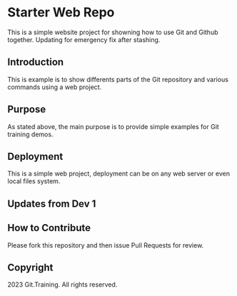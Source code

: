# Starter Web Repo

This is a simple website project for showning how to use Git and Github together. Updating for emergency fix after stashing.

## Introduction

This is example is to show differents parts of the Git repository and various commands using a web project.

## Purpose

As stated above, the main purpose is to provide simple examples for Git training demos.

## Deployment

This is a simple web project, deployment can be on any web server or even local files system.

## Updates from Dev 1

## How to Contribute

Please fork this repository and then issue Pull Requests for review.

## Copyright

2023 Git.Training. All rights reserved.

